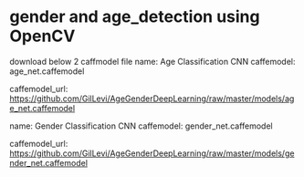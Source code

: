 # gender and age_detection using OpenCV
download below 2 caffmodel file
name: Age Classification CNN
caffemodel: age_net.caffemodel

caffemodel_url: https://github.com/GilLevi/AgeGenderDeepLearning/raw/master/models/age_net.caffemodel

name: Gender Classification CNN
caffemodel: gender_net.caffemodel

caffemodel_url: https://github.com/GilLevi/AgeGenderDeepLearning/raw/master/models/gender_net.caffemodel
